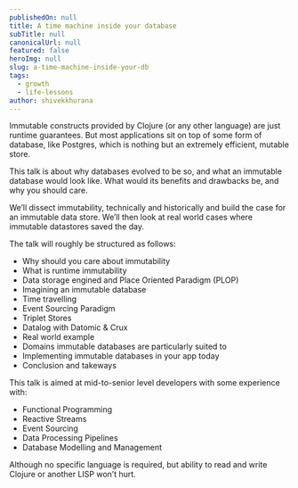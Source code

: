 ```yaml
---
publishedOn: null
title: A time machine inside your database
subTitle: null
canonicalUrl: null
featured: false
heroImg: null
slug: a-time-machine-inside-your-db
tags:
  - growth
  - life-lessons
author: shivekkhurana
---
```

Immutable constructs provided by Clojure (or any other language) are just runtime guarantees.
But most applications sit on top of some form of database, like Postgres, which is nothing but an extremely efficient, mutable store.

This talk is about why databases evolved to be so, and what an immutable database would look like.
What would its benefits and drawbacks be, and why you should care.

We’ll dissect immutability, technically and historically and build the case for an immutable data store.
We’ll then look at real world cases where immutable datastores saved the day.

The talk will roughly be structured as follows:

- Why should you care about immutability
- What is runtime immutability
- Data storage engined and Place Oriented Paradigm (PLOP)
- Imagining an immutable database
- Time travelling
- Event Sourcing Paradigm
- Triplet Stores
- Datalog with Datomic & Crux
- Real world example
- Domains immutable databases are particularly suited to
- Implementing immutable databases in your app today
- Conclusion and takeways


This talk is aimed at mid-to-senior level developers with some experience with:

- Functional Programming
- Reactive Streams
- Event Sourcing
- Data Processing Pipelines
- Database Modelling and Management

Although no specific language is required, but ability to read and write Clojure or another LISP won’t hurt. 
